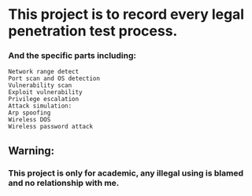 
# This project is to record every legal penetration test process.
### And the specific parts including:
```
Network range detect
Port scan and OS detection
Vulnerability scan    
Exploit vulnerability   
Privilege escalation  
Attack simulation:
Arp spoofing
Wireless DOS
Wireless password attack
```
## Warning:     
### This project is only for academic, any illegal using is blamed and no relationship with me.
